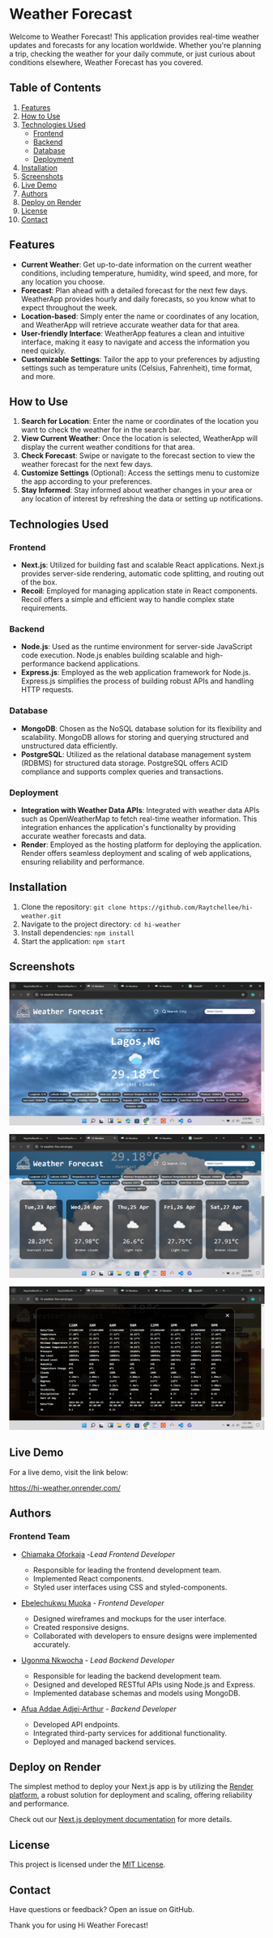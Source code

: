 # Weather Forecast 

Welcome to Weather Forecast! This application provides real-time weather updates and forecasts for any location worldwide. Whether you're planning a trip, checking the weather for your daily commute, or just curious about conditions elsewhere, Weather Forecast has you covered.

## Table of Contents
1. [Features](#features)
2. [How to Use](#how-to-use)
3. [Technologies Used](#technologies-used)
    - [Frontend](#frontend)
    - [Backend](#backend)
    - [Database](#database)
    - [Deployment](#deployment)
4. [Installation](#installation)
5. [Screenshots](#screenshots)
6. [Live Demo](#live-demo)
7. [Authors](#authors)
8. [Deploy on Render](#deploy-on-render)
9. [License](#license)
10. [Contact](#contact)

## Features

- **Current Weather**: Get up-to-date information on the current weather conditions, including temperature, humidity, wind speed, and more, for any location you choose.
- **Forecast**: Plan ahead with a detailed forecast for the next few days. WeatherApp provides hourly and daily forecasts, so you know what to expect throughout the week.
- **Location-based**: Simply enter the name or coordinates of any location, and WeatherApp will retrieve accurate weather data for that area.
- **User-friendly Interface**: WeatherApp features a clean and intuitive interface, making it easy to navigate and access the information you need quickly.
- **Customizable Settings**: Tailor the app to your preferences by adjusting settings such as temperature units (Celsius, Fahrenheit), time format, and more.

## How to Use

1. **Search for Location**: Enter the name or coordinates of the location you want to check the weather for in the search bar.
2. **View Current Weather**: Once the location is selected, WeatherApp will display the current weather conditions for that area.
3. **Check Forecast**: Swipe or navigate to the forecast section to view the weather forecast for the next few days.
4. **Customize Settings** (Optional): Access the settings menu to customize the app according to your preferences.
5. **Stay Informed**: Stay informed about weather changes in your area or any location of interest by refreshing the data or setting up notifications.

## Technologies Used

### Frontend
- **Next.js**: Utilized for building fast and scalable React applications. Next.js provides server-side rendering, automatic code splitting, and routing out of the box.
- **Recoil**: Employed for managing application state in React components. Recoil offers a simple and efficient way to handle complex state requirements.

### Backend
- **Node.js**: Used as the runtime environment for server-side JavaScript code execution. Node.js enables building scalable and high-performance backend applications.
- **Express.js**: Employed as the web application framework for Node.js. Express.js simplifies the process of building robust APIs and handling HTTP requests.

### Database
- **MongoDB**: Chosen as the NoSQL database solution for its flexibility and scalability. MongoDB allows for storing and querying structured and unstructured data efficiently.
- **PostgreSQL**: Utilized as the relational database management system (RDBMS) for structured data storage. PostgreSQL offers ACID compliance and supports complex queries and transactions.

### Deployment
- **Integration with Weather Data APIs**: Integrated with weather data APIs such as OpenWeatherMap to fetch real-time weather information. This integration enhances the application's functionality by providing accurate weather forecasts and data.
- **Render**: Employed as the hosting platform for deploying the application. Render offers seamless deployment and scaling of web applications, ensuring reliability and performance.


## Installation

1. Clone the repository: `git clone https://github.com/Raytchellee/hi-weather.git`
2. Navigate to the project directory: `cd hi-weather`
3. Install dependencies: `npm install`
4. Start the application: `npm start`

## Screenshots

![App Screenshot](https://github.com/Raytchellee/hi-weather/blob/main/public/images/Screenshot1.png)


![App Screenshot](https://github.com/Raytchellee/hi-weather/blob/main/public/images/Screenshot2.png)


![App Screenshot](https://github.com/Raytchellee/hi-weather/blob/main/public/images/Screenshot3.png)


## Live Demo

For a live demo, visit the link below:

https://hi-weather.onrender.com/

## Authors
### Frontend Team
- [Chiamaka Oforkaja](https://github.com/raytchellee) -*Lead Frontend Developer*
  - Responsible for leading the frontend development team.
  - Implemented React components.
  - Styled user interfaces using CSS and styled-components.

 - [Ebelechukwu Muoka](https://github.com/Ebele21) - *Frontend Developer*
   - Designed wireframes and mockups for the user interface.
   - Created responsive designs.
   - Collaborated with developers to ensure designs were implemented accurately.
   
- [Ugonma Nkwocha](https://github.com/caramelInvestor) - *Lead Backend Developer*
   - Responsible for leading the backend development team.
   - Designed and developed RESTful APIs using Node.js and Express.
   - Implemented database schemas and models using MongoDB.
    
- [Afua Addae Adjei-Arthur](https://github.com/afuawonders)  - *Backend Developer*
  -  Developed API endpoints.
  - Integrated third-party services for additional functionality.
  - Deployed and managed backend services.
   
## Deploy on Render

The simplest method to deploy your Next.js app is by utilizing the [Render platform](https://render.com/docs/deploy-nextjs), a robust solution for deployment and scaling, offering reliability and performance.

Check out our [Next.js deployment documentation](https://nextjs.org/docs/deployment) for more details.

## License

This project is licensed under the [MIT License](LICENSE).

## Contact

Have questions or feedback? Open an issue on GitHub.


Thank you for using Hi Weather Forecast!
